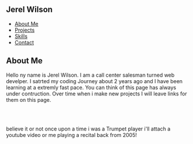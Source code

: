 <htmL> 
<head>
    <meta charset="UTF-8" />
    <meta name="viewport" content="width=device-width, initial-scale=1.0" />
    <title>My Webpage</title>
    <link rel="stylesheet" href="./index.css" />
    <link rel="stylesheet" href="./all.min.css" />
  </head>
  <body>
    <nav>
      <h2 id="logo">Jerel Wilson</h2>
      <ul class="navigation-items">
        <li class="navigation-item"><a href="#about-me">About Me</a></li>
        <li class="navigation-item"><a href="#projects">Projects</a></li>
        <li class="navigation-item"><a href="#skills">Skills</a></li>
        <li class="navigation-item"><a href="/contact.html">Contact</a></li>
      </ul>
    </nav>

<main>
      <section id="about-me">
        <div class="about-me-container">
          <div class="about-me-text-container">
            <h2>About Me</h2>
            <p>
            Hello ny name is Jerel Wilson. I am a call center salesman turned web develper.
            I satrted my coding Journey about 2 years ago and I have been learning at a extremly fast pace.
            You can think of this page has always under contruction. Over time when i make new projects I will leave links for them on this page.
            </p>
            <br></br>
            <p>
            believe it or not once upon a time i was a Trumpet player i'll attach a youtube video or me playing a recital back from 2005!
            </p>
            <object data='https://www.youtube.com/embed/nfk6sCzRTbM?autoplay=1' 
        width='560px' height='315px'>
    </object>


</html>


